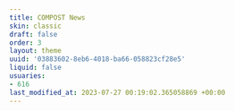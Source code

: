 ```yaml
---
title: COMPOST News
skin: classic
draft: false
order: 3
layout: theme
uuid: '03883602-8eb6-4018-ba66-058823cf28e5'
liquid: false
usuaries:
- 616
last_modified_at: 2023-07-27 00:19:02.365058869 +00:00
---
```


